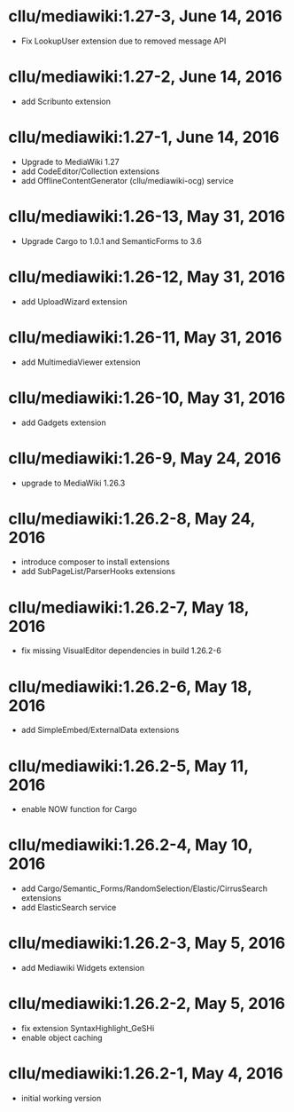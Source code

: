 # cllu/mediawiki:1.27-3, June 14, 2016

- Fix LookupUser extension due to removed message API

# cllu/mediawiki:1.27-2, June 14, 2016

- add Scribunto extension

# cllu/mediawiki:1.27-1, June 14, 2016

- Upgrade to MediaWiki 1.27
- add CodeEditor/Collection extensions
- add OfflineContentGenerator (cllu/mediawiki-ocg) service

# cllu/mediawiki:1.26-13, May 31, 2016

- Upgrade Cargo to 1.0.1 and SemanticForms to 3.6

# cllu/mediawiki:1.26-12, May 31, 2016

- add UploadWizard extension

# cllu/mediawiki:1.26-11, May 31, 2016

- add MultimediaViewer extension

# cllu/mediawiki:1.26-10, May 31, 2016

- add Gadgets extension

# cllu/mediawiki:1.26-9, May 24, 2016

- upgrade to MediaWiki 1.26.3

# cllu/mediawiki:1.26.2-8, May 24, 2016

- introduce composer to install extensions
- add SubPageList/ParserHooks extensions

# cllu/mediawiki:1.26.2-7, May 18, 2016

- fix missing VisualEditor dependencies in build 1.26.2-6

# cllu/mediawiki:1.26.2-6, May 18, 2016

- add SimpleEmbed/ExternalData extensions

# cllu/mediawiki:1.26.2-5, May 11, 2016

- enable NOW function for Cargo

# cllu/mediawiki:1.26.2-4, May 10, 2016

- add Cargo/Semantic_Forms/RandomSelection/Elastic/CirrusSearch extensions
- add ElasticSearch service

# cllu/mediawiki:1.26.2-3, May 5, 2016

- add Mediawiki Widgets extension

# cllu/mediawiki:1.26.2-2, May 5, 2016

- fix extension SyntaxHighlight_GeSHi
- enable object caching

# cllu/mediawiki:1.26.2-1, May 4, 2016

- initial working version
